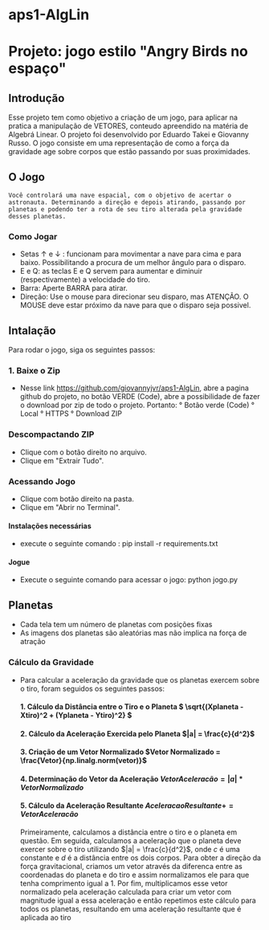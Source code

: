 # aps1-AlgLin

# Projeto: jogo estilo "Angry Birds no espaço"

## Introdução
Esse projeto tem como objetivo a criação de um jogo, para aplicar na pratica a manipulação de VETORES, conteudo apreendido na matéria de Algebrá Linear. O projeto foi desenvolvido por Eduardo Takei e Giovanny Russo. O jogo consiste em uma representação de como a força da gravidade age sobre corpos que estão passando por suas proximidades. 

## O Jogo
    Você controlará uma nave espacial, com o objetivo de acertar o astronauta. Determinando a direção e depois atirando, passando por planetas e podendo ter a rota de seu tiro alterada pela gravidade desses planetas.

### Como Jogar
- Setas ↑ e ↓ :
    funcionam para movimentar a nave para cima e para baixo. Possibilitando a procura de um melhor ângulo para o disparo.
- E e Q:
    as teclas E e Q servem para aumentar e diminuir (respectivamente) a velocidade do tiro.
- Barra:
    Aperte BARRA para atirar.
- Direção:
    Use o mouse para direcionar seu disparo, mas ATENÇÃO. O MOUSE deve estar próximo da nave para que o disparo seja possivel.

## Intalação 
Para rodar o jogo, siga os seguintes passos:
### 1. Baixe o Zip
- Nesse link https://github.com/giovannyjvr/aps1-AlgLin, abre a pagina github do projeto, no botão VERDE (Code),  abre a possibilidade de fazer o download por zip de todo o projeto. Portanto:
    ° Botão verde (Code)
    ° Local
    ° HTTPS
    ° Download ZIP

### Descompactando ZIP
- Clique com o botão direito no arquivo.
- Clique em "Extrair Tudo".

### Acessando Jogo
- Clique com botão direito na pasta.
- Clique em "Abrir no Terminal".
#### Instalações necessárias
- execute o seguinte comando :
  pip install -r requirements.txt

#### Jogue
- Execute o seguinte comando para acessar o jogo:
    python jogo.py


## Planetas 
- Cada tela tem um número de planetas com posições fixas
- As imagens dos planetas são aleatórias mas não implica na força de atração
### Cálculo da Gravidade

- Para calcular a aceleração da gravidade que os planetas exercem sobre o tiro, foram seguidos os seguintes passos:
    #### 1. Cálculo da Distância entre o Tiro e o Planeta $ \sqrt{(Xplaneta - Xtiro)^2 + (Yplaneta - Ytiro)^2} $
    #### 2. Cálculo da Aceleração Exercida pelo Planeta  $|a| = \frac{c}{d^2}$
    #### 3. Criação de um Vetor Normalizado    $Vetor Normalizado = \frac{Vetor}{np.linalg.norm(vetor)}$
    #### 4. Determinação do Vetor da Aceleração   $Vetor Aceleracão = {|a|}*{Vetor Normalizado}$
    #### 5. Cálculo da Aceleração Resultante $Aceleracao Resultante += Vetor Aceleracão$
    Primeiramente, calculamos a distância entre o tiro e o planeta em questão. Em seguida, calculamos a aceleração que o planeta deve exercer sobre o tiro utilizando $|a| = \frac{c}{d^2}$, onde $c$ é uma constante e $d$ é a distância entre os dois corpos. Para obter a direção da força gravitacional, criamos um vetor através da diferenca entre as coordenadas do planeta e do tiro e assim normalizamos ele para que tenha comprimento igual a 1. Por fim, multiplicamos esse vetor normalizado pela aceleração calculada para criar um vetor com magnitude igual a essa aceleração e então repetimos este cálculo para todos os planetas, resultando em uma aceleração resultante que é aplicada ao tiro
